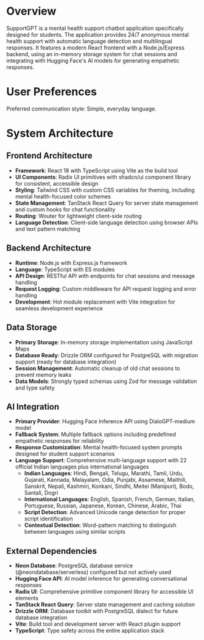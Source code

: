 # Overview

SupportGPT is a mental health support chatbot application specifically designed for students. The application provides 24/7 anonymous mental health support with automatic language detection and multilingual responses. It features a modern React frontend with a Node.js/Express backend, using an in-memory storage system for chat sessions and integrating with Hugging Face's AI models for generating empathetic responses.

# User Preferences

Preferred communication style: Simple, everyday language.

# System Architecture

## Frontend Architecture
- **Framework**: React 18 with TypeScript using Vite as the build tool
- **UI Components**: Radix UI primitives with shadcn/ui component library for consistent, accessible design
- **Styling**: Tailwind CSS with custom CSS variables for theming, including mental health-focused color schemes
- **State Management**: TanStack React Query for server state management and custom hooks for chat functionality
- **Routing**: Wouter for lightweight client-side routing
- **Language Detection**: Client-side language detection using browser APIs and text pattern matching

## Backend Architecture
- **Runtime**: Node.js with Express.js framework
- **Language**: TypeScript with ES modules
- **API Design**: RESTful API with endpoints for chat sessions and message handling
- **Request Logging**: Custom middleware for API request logging and error handling
- **Development**: Hot module replacement with Vite integration for seamless development experience

## Data Storage
- **Primary Storage**: In-memory storage implementation using JavaScript Maps
- **Database Ready**: Drizzle ORM configured for PostgreSQL with migration support (ready for database integration)
- **Session Management**: Automatic cleanup of old chat sessions to prevent memory leaks
- **Data Models**: Strongly typed schemas using Zod for message validation and type safety

## AI Integration
- **Primary Provider**: Hugging Face Inference API using DialoGPT-medium model
- **Fallback System**: Multiple fallback options including predefined empathetic responses for reliability
- **Response Customization**: Mental health-focused system prompts designed for student support scenarios
- **Language Support**: Comprehensive multi-language support with 22 official Indian languages plus international languages
  - **Indian Languages**: Hindi, Bengali, Telugu, Marathi, Tamil, Urdu, Gujarati, Kannada, Malayalam, Odia, Punjabi, Assamese, Maithili, Sanskrit, Nepali, Kashmiri, Konkani, Sindhi, Meitei (Manipuri), Bodo, Santali, Dogri
  - **International Languages**: English, Spanish, French, German, Italian, Portuguese, Russian, Japanese, Korean, Chinese, Arabic, Thai
  - **Script Detection**: Advanced Unicode range detection for proper script identification
  - **Contextual Detection**: Word-pattern matching to distinguish between languages using similar scripts

## External Dependencies
- **Neon Database**: PostgreSQL database service (@neondatabase/serverless) configured but not actively used
- **Hugging Face API**: AI model inference for generating conversational responses
- **Radix UI**: Comprehensive primitive component library for accessible UI elements
- **TanStack React Query**: Server state management and caching solution
- **Drizzle ORM**: Database toolkit with PostgreSQL dialect for future database integration
- **Vite**: Build tool and development server with React plugin support
- **TypeScript**: Type safety across the entire application stack